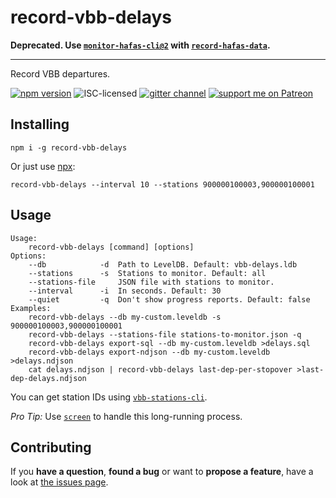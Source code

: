 # record-vbb-delays

**Deprecated. Use [`monitor-hafas-cli@2`](https://github.com/derhuerst/monitor-hafas-cli) with [`record-hafas-data`](https://github.com/derhuerst/record-hafas-data).**

---

Record VBB departures.

[![npm version](https://img.shields.io/npm/v/record-vbb-delays.svg)](https://www.npmjs.com/package/record-vbb-delays)
![ISC-licensed](https://img.shields.io/github/license/derhuerst/record-vbb-delays.svg)
[![gitter channel](https://badges.gitter.im/derhuerst/vbb-rest.svg)](https://gitter.im/derhuerst/vbb-rest)
[![support me on Patreon](https://img.shields.io/badge/support%20me-on%20patreon-fa7664.svg)](https://patreon.com/derhuerst)


## Installing

```shell
npm i -g record-vbb-delays
```

Or just use [npx](https://npmjs.com/package/npx):

```shell
record-vbb-delays --interval 10 --stations 900000100003,900000100001
```


## Usage

```shell
Usage:
    record-vbb-delays [command] [options]
Options:
	--db            -d  Path to LevelDB. Default: vbb-delays.ldb
	--stations      -s  Stations to monitor. Default: all
	--stations-file     JSON file with stations to monitor.
	--interval      -i  In seconds. Default: 30
	--quiet         -q  Don't show progress reports. Default: false
Examples:
    record-vbb-delays --db my-custom.leveldb -s 900000100003,900000100001
    record-vbb-delays --stations-file stations-to-monitor.json -q
    record-vbb-delays export-sql --db my-custom.leveldb >delays.sql
    record-vbb-delays export-ndjson --db my-custom.leveldb >delays.ndjson
    cat delays.ndjson | record-vbb-delays last-dep-per-stopover >last-dep-delays.ndjson
```

You can get station IDs using [`vbb-stations-cli`](https://github.com/derhuerst/vbb-stations-cli).

*Pro Tip:* Use [`screen`](https://www.gnu.org/software/screen/manual/screen.html#Invoking-Screen) to handle this long-running process.


## Contributing

If you **have a question**, **found a bug** or want to **propose a feature**, have a look at [the issues page](https://github.com/derhuerst/record-vbb-delays/issues).
